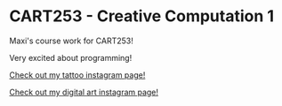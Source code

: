 # CART253 - Creative Computation 1

Maxi's course work for CART253!

Very excited about programming!

[Check out my tattoo instagram page!](https://www.instagram.com/maxi_handpoke/)

[Check out my digital art instagram page!](https://www.instagram.com/shapeless_maxi/)
